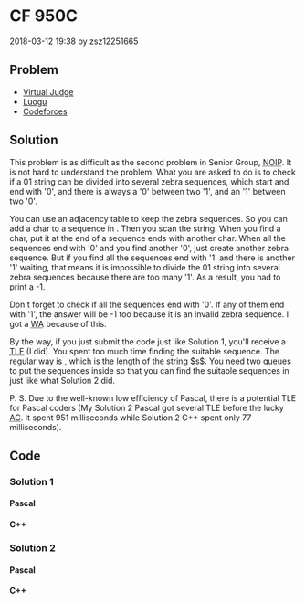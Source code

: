 <h1>CF 950C</h1>
<p><time>2018-03-12 19:38</time> by zsz12251665</p>
<section>
	<h2>Problem</h2>
	<ul class="buttonList">
		<a target="_blank" href="https://vjudge.net/problem/CodeForces-950C"><li>Virtual Judge</li></a>
		<a target="_blank" href="https://www.luogu.com.cn/problem/CF950C"><li>Luogu</li></a>
		<a target="_blank" href="https://codeforces.com/problemset/problem/950/C"><li>Codeforces</li></a>
	</ul>
</section>
<section>
	<h2>Solution</h2>
	<p>This problem is as difficult as the second problem in Senior Group, <abbr title="National Olympiad in Informatics in Provinces">NOIP</abbr>. It is not hard to understand the problem. What you are asked to do is to check if a 01 string can be divided into several zebra sequences, which start and end with '0', and there is always a '0' between two '1', and an '1' between two '0'. </p>
	<p>You can use an adjacency table to keep the zebra sequences. So you can add a char to a sequence in <data value="o{O}o{(}c{1}o{)}"></data>. Then you scan the string. When you find a char, put it at the end of a sequence ends with another char. When all the sequences end with '0' and you find another '0', just create another zebra sequence. But if you find all the sequences end with '1' and there is another '1' waiting, that means it is impossible to divide the 01 string into several zebra sequences because there are too many '1'. As a result, you had to print a -1. </p>
	<p>Don't forget to check if all the sequences end with '0'. If any of them end with '1', the answer will be -1 too because it is an invalid zebra sequence. I got a <abbr title="Wrong Answer">WA</abbr> because of this. </p>
	<p>By the way, if you just submit the code just like Solution 1, you'll receive a <abbr title="Time Limit Exceeded">TLE</abbr> (I did). You spent too much time finding the suitable sequence. The regular way is <data value="o{O}o{(}o{|}v{s}o{|}o{)}"></data>, which <data value="o{|}v{s}o{|}"></data> is the length of the string $s$. You need two queues to put the sequences inside so that you can find the suitable sequences in <data value="o{O}o{(}c{1}o{)}"></data> just like what Solution 2 did. </p>
	<p>P. S. Due to the well-known low efficiency of Pascal, there is a potential TLE for Pascal coders (My Solution 2 Pascal got several TLE before the lucky <abbr title="Accepted">AC</abbr>. It spent 951 milliseconds while Solution 2 C++ spent only 77 milliseconds). </p>
</section>
<section>
	<h2>Code</h2>
	<section>
		<h3>Solution 1</h3>
		<section>
			<h4>Pascal</h4>
			<code lang="pas"></code>
		</section>
		<section>
			<h4>C++</h4>
			<code lang="cpp"></code>
		</section>
	</section>
	<section>
		<h3>Solution 2</h3>
		<section>
			<h4>Pascal</h4>
			<code lang="pas"></code>
		</section>
		<section>
			<h4>C++</h4>
			<code lang="cpp"></code>
		</section>
	</section>
</section>
